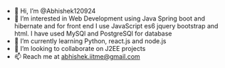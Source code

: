 - 👋 Hi, I’m @Abhishek120924
- 👀 I’m interested in Web Development using Java Spring boot and hibernate and for front end I use JavaScript es6 jquery bootstrap and html. I have used MySQl and PostgreSQl for database
- 🌱 I’m currently learning Python, react.js and node.js
- 💞️ I’m looking to collaborate on J2EE projects 
- 📫 Reach me at abhishek.iitme@gmail.com

<!---
Abhishek120924/Abhishek120924 is a ✨ special ✨ repository because its `README.md` (this file) appears on your GitHub profile.
You can click the Preview link to take a look at your changes.
--->
